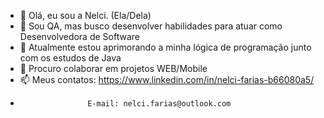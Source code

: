 - 👋 Olá, eu sou a Nelci. (Ela/Dela)
- 👀 Sou QA, mas busco desenvolver habilidades para atuar como Desenvolvedora de Software
- 🌱 Atualmente estou aprimorando a minha lógica de programação junto com os estudos de Java
- 💞️ Procuro colaborar em projetos WEB/Mobile
- 📫 Meus contatos: https://www.linkedin.com/in/nelci-farias-b66080a5/
-                    E-mail: nelci.farias@outlook.com
